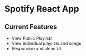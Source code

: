 # Spotify React App

## Current Features
* View Public Playlists
* View individual playlists and songs
* Responsive and clean UI
